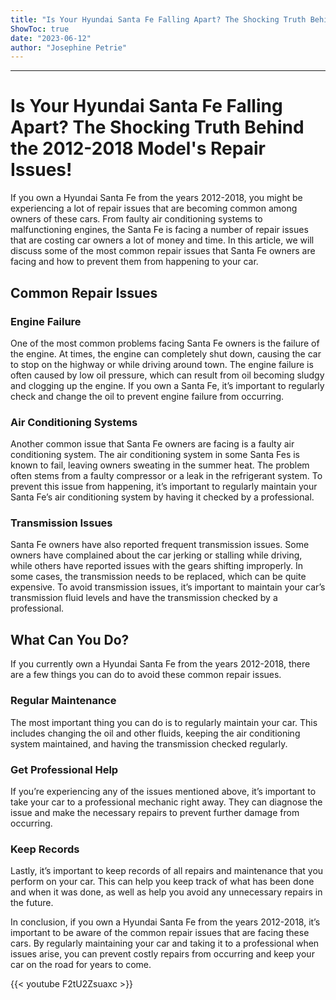 ```yaml
---
title: "Is Your Hyundai Santa Fe Falling Apart? The Shocking Truth Behind the 2012-2018 Model's Repair Issues!"
ShowToc: true 
date: "2023-06-12"
author: "Josephine Petrie"
---
```

*****
# Is Your Hyundai Santa Fe Falling Apart? The Shocking Truth Behind the 2012-2018 Model's Repair Issues!

If you own a Hyundai Santa Fe from the years 2012-2018, you might be experiencing a lot of repair issues that are becoming common among owners of these cars. From faulty air conditioning systems to malfunctioning engines, the Santa Fe is facing a number of repair issues that are costing car owners a lot of money and time. In this article, we will discuss some of the most common repair issues that Santa Fe owners are facing and how to prevent them from happening to your car.

## Common Repair Issues

### Engine Failure

One of the most common problems facing Santa Fe owners is the failure of the engine. At times, the engine can completely shut down, causing the car to stop on the highway or while driving around town. The engine failure is often caused by low oil pressure, which can result from oil becoming sludgy and clogging up the engine. If you own a Santa Fe, it’s important to regularly check and change the oil to prevent engine failure from occurring.

### Air Conditioning Systems

Another common issue that Santa Fe owners are facing is a faulty air conditioning system. The air conditioning system in some Santa Fes is known to fail, leaving owners sweating in the summer heat. The problem often stems from a faulty compressor or a leak in the refrigerant system. To prevent this issue from happening, it’s important to regularly maintain your Santa Fe’s air conditioning system by having it checked by a professional.

### Transmission Issues

Santa Fe owners have also reported frequent transmission issues. Some owners have complained about the car jerking or stalling while driving, while others have reported issues with the gears shifting improperly. In some cases, the transmission needs to be replaced, which can be quite expensive. To avoid transmission issues, it’s important to maintain your car’s transmission fluid levels and have the transmission checked by a professional.

## What Can You Do?

If you currently own a Hyundai Santa Fe from the years 2012-2018, there are a few things you can do to avoid these common repair issues.

### Regular Maintenance

The most important thing you can do is to regularly maintain your car. This includes changing the oil and other fluids, keeping the air conditioning system maintained, and having the transmission checked regularly.

### Get Professional Help

If you’re experiencing any of the issues mentioned above, it’s important to take your car to a professional mechanic right away. They can diagnose the issue and make the necessary repairs to prevent further damage from occurring.

### Keep Records

Lastly, it’s important to keep records of all repairs and maintenance that you perform on your car. This can help you keep track of what has been done and when it was done, as well as help you avoid any unnecessary repairs in the future.

In conclusion, if you own a Hyundai Santa Fe from the years 2012-2018, it’s important to be aware of the common repair issues that are facing these cars. By regularly maintaining your car and taking it to a professional when issues arise, you can prevent costly repairs from occurring and keep your car on the road for years to come.

{{< youtube F2tU2Zsuaxc >}} 






